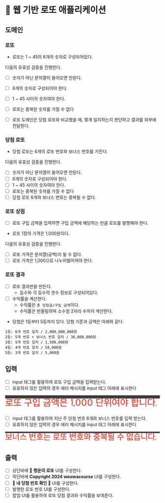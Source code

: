 # 🎱 웹 기반 로또 애플리케이션

## 도메인

### 로또

- 로또는 1 ~ 45의 6개의 숫자로 구성되어있다.

다음의 유효성 검증을 진행한다.

- [ ] 숫자가 아닌 문자열이 들어오면 안된다.
- [ ] 6개의 숫자로 구성되어야 한다.
- [ ] 1 ~ 45 사이의 숫자여야 한다.
- [ ] 로또는 중복된 숫자를 가질 수 없다

- [ ] 로또 도메인은 당첨 로또와 비교했을 때, 몇개 일치하는지 판단하고 결과를 외부에 전달한다.

### 당첨 로또

- 당첨 로또는 6개의 로또 번호와 보너스 번호를 가진다.

다음의 유효성 검증을 진행한다.

- [ ] 숫자가 아닌 문자열이 들어오면 안된다.
- [ ] 6개의 숫자로 구성되어야 한다.
- [ ] 1 ~ 45 사이의 숫자여야 한다.
- [ ] 로또는 중복된 숫자를 가질 수 없다
- [ ] 당첨 로또 6개와 보너스 번호는 중복될 수 없다.

### 로또 상점

- [ ] 로또 구입 금액을 입력하면 구입 금액에 해당하는 만큼 로또를 발행해야 한다.
- 로또 1장의 가격은 1,000원이다.

다음의 유효성 검증을 진행한다.

- [ ] 로또 가격은 문자열(공백)이 될 수 없다.
- [ ] 로또 가격은 1,000으로 나누어떨어져야 한다.

### 로또 결과

- [ ] 로또 결과판을 만든다.
  - 등수와 각 등수의 갯수 정보로 구성되어있다.
- [ ] 수익률을 계산한다.
  - 수익률은 `총 당첨금/구입 금액`이다.
  - 수익률은 반올림하여 소수점 2자리 수까지 계산한다.
- 당첨은 1등부터 5등까지 있다. 당첨 기준과 금액은 아래와 같다.

```text
1등: 6개 번호 일치 / 2,000,000,000원
2등: 5개 번호 + 보너스 번호 일치 / 30,000,000원
3등: 5개 번호 일치 / 1,500,000원
4등: 4개 번호 일치 / 50,000원
5등: 3개 번호 일치 / 5,000원
```

## 입력

- [ ] input 태그를 활용하여 로또 구입 금액을 입력받는다.
- [ ] 유효하지 않은 입력의 경우 에러 메시지를 input 태그 아래에 표시한다

![alt text](image.png)

- [ ] input 태그를 활용하여 지난 주 당첨 번호 6개와 보너스 번호를 입력 받는다.
- [ ] 유효하지 않은 입력의 경우 에러 메시지를 input 태그 아래에 표시한다

![alt text](image-1.png)

## 출력

- [ ] 상단바에 **🎱 행운의 로또** UI를 구성한다.
- [ ] 하단바에 **Copyright 2024 woowacourse** UI를 구성한다.
- [ ] **🎱 내 당첨 번호 확인 🎱** UI를 구성한다.
- [ ] 발행한 로또 번호 UI를 구성한다.
- [ ] 팝업 UI를 활용하여 로또 당첨 결과와 수익률을 보여준다.
